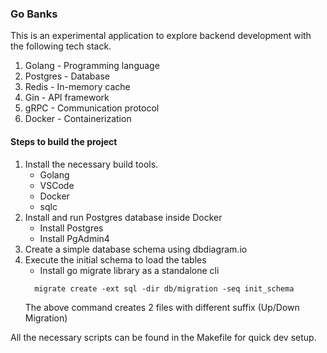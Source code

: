 ### Go Banks

This is an experimental application to explore backend development with the following tech stack.

1. Golang - Programming language
2. Postgres - Database
3. Redis - In-memory cache
4. Gin - API framework
5. gRPC - Communication protocol
6. Docker - Containerization

#### Steps to build the project

1. Install the necessary build tools.
   - Golang
   - VSCode
   - Docker
   - sqlc
2. Install and run Postgres database inside Docker
   - Install Postgres
   - Install PgAdmin4
3. Create a simple database schema using dbdiagram.io
4. Execute the initial schema to load the tables
   - Install go migrate library as a standalone cli
   ```
     migrate create -ext sql -dir db/migration -seq init_schema
   ```
   The above command creates 2 files with different suffix (Up/Down Migration)

All the necessary scripts can be found in the Makefile for quick dev setup.
